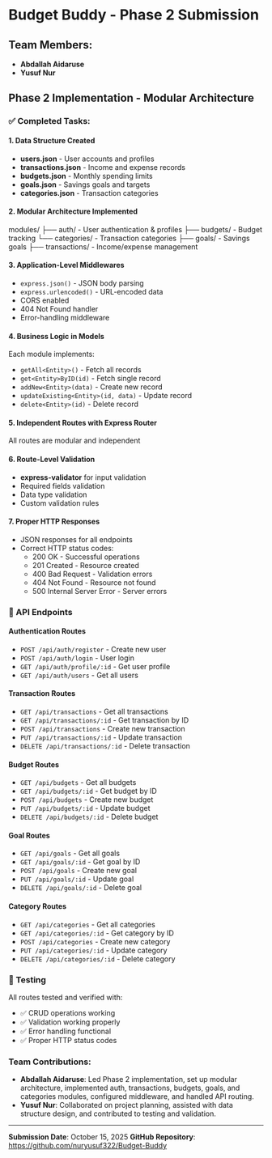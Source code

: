 # Budget Buddy - Phase 2 Submission

## Team Members:
- **Abdallah Aidaruse**
- **Yusuf Nur**

## Phase 2 Implementation - Modular Architecture

### ✅ Completed Tasks:

#### 1. Data Structure Created
- **users.json** - User accounts and profiles
- **transactions.json** - Income and expense records
- **budgets.json** - Monthly spending limits
- **goals.json** - Savings goals and targets
- **categories.json** - Transaction categories

#### 2. Modular Architecture Implemented
modules/
├── auth/ - User authentication & profiles
├── budgets/ - Budget tracking
└── categories/ - Transaction categories
├── goals/ - Savings goals
├── transactions/ - Income/expense management

#### 3. Application-Level Middlewares
- `express.json()` - JSON body parsing
- `express.urlencoded()` - URL-encoded data
- CORS enabled
- 404 Not Found handler
- Error-handling middleware

#### 4. Business Logic in Models
Each module implements:
- `getAll<Entity>()` - Fetch all records
- `get<Entity>ByID(id)` - Fetch single record
- `addNew<Entity>(data)` - Create new record
- `updateExisting<Entity>(id, data)` - Update record
- `delete<Entity>(id)` - Delete record

#### 5. Independent Routes with Express Router
All routes are modular and independent

#### 6. Route-Level Validation
- **express-validator** for input validation
- Required fields validation
- Data type validation
- Custom validation rules

#### 7. Proper HTTP Responses
- JSON responses for all endpoints
- Correct HTTP status codes:
  - 200 OK - Successful operations
  - 201 Created - Resource created
  - 400 Bad Request - Validation errors
  - 404 Not Found - Resource not found
  - 500 Internal Server Error - Server errors

### 🚀 API Endpoints

#### Authentication Routes
- `POST /api/auth/register` - Create new user
- `POST /api/auth/login` - User login
- `GET /api/auth/profile/:id` - Get user profile
- `GET /api/auth/users` - Get all users

#### Transaction Routes
- `GET /api/transactions` - Get all transactions
- `GET /api/transactions/:id` - Get transaction by ID
- `POST /api/transactions` - Create new transaction
- `PUT /api/transactions/:id` - Update transaction
- `DELETE /api/transactions/:id` - Delete transaction

#### Budget Routes
- `GET /api/budgets` - Get all budgets
- `GET /api/budgets/:id` - Get budget by ID
- `POST /api/budgets` - Create new budget
- `PUT /api/budgets/:id` - Update budget
- `DELETE /api/budgets/:id` - Delete budget

#### Goal Routes
- `GET /api/goals` - Get all goals
- `GET /api/goals/:id` - Get goal by ID
- `POST /api/goals` - Create new goal
- `PUT /api/goals/:id` - Update goal
- `DELETE /api/goals/:id` - Delete goal

#### Category Routes
- `GET /api/categories` - Get all categories
- `GET /api/categories/:id` - Get category by ID
- `POST /api/categories` - Create new category
- `PUT /api/categories/:id` - Update category
- `DELETE /api/categories/:id` - Delete category

### 🧪 Testing
All routes tested and verified with:
- ✅ CRUD operations working
- ✅ Validation working properly
- ✅ Error handling functional
- ✅ Proper HTTP status codes

### Team Contributions:
- **Abdallah Aidaruse**: Led Phase 2 implementation, set up modular architecture, implemented auth, transactions, budgets, goals, and categories modules, configured middleware, and handled API routing.
- **Yusuf Nur**: Collaborated on project planning, assisted with data structure design, and contributed to testing and validation.

---

**Submission Date**: October 15, 2025
**GitHub Repository**: https://github.com/nuryusuf322/Budget-Buddy